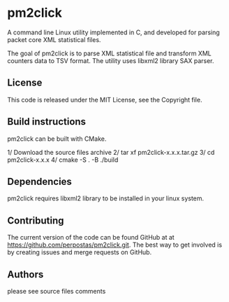 # pm2click
A command line Linux utility implemented in C,
and developed for parsing packet core XML statistical files.

The goal of pm2click is to parse XML statistical file and transform XML counters data to TSV format.
  The utility uses libxml2 library SAX parser.

## License

This code is released under the MIT License, see the Copyright file.

## Build instructions

pm2click can be built with CMake.

1/ Download the source files archive
2/ tar xf pm2click-x.x.x.tar.gz
3/ cd pm2click-x.x.x
4/ cmake -S . -B ./build

## Dependencies

pm2click requires libxml2 library to be installed in your linux system.

## Contributing

The current version of the code can be found GitHub at 
at <https://github.com/perpostas/pm2click.git>. The best way to get involved
is by creating issues and merge requests on GitHub.

## Authors
please see source files comments
